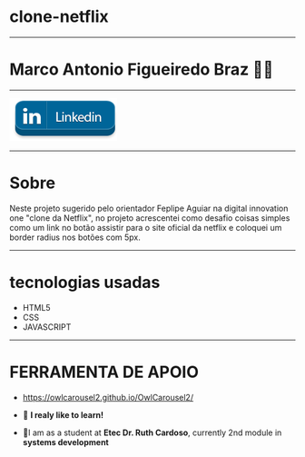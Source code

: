# clone-netflix
___

<!--
### Hi there 👋
**devMarcoAntonio/devMarcoAntonio** is a ✨ _special_ ✨ repository because its `README.md` (this file) appears on your GitHub profile.

Here are some ideas to get you started:

- 🔭 I’m currently working on ...
- 🌱 I’m currently learning ...
- 👯 I’m looking to collaborate on ...
- 🤔 I’m looking for help with ...
- 💬 Ask me about ...
- 📫 How to reach me: ...
- 😄 Pronouns: ...
- ⚡ Fun fact: ...
-->

# Marco Antonio Figueiredo Braz :man_technologist:

___

[<img src="https://github.com/devMarcoAntonio/logos/blob/master/3d-tabbed-icons-Creative_Nerds/linkedin.png">](https://www.linkedin.com/in/marco-antonio-figueiredo-braz-11ba1131/)

___
 # Sobre

Neste projeto sugerido pelo orientador Feplipe Aguiar na digital innovation one "clone da Netflix", no projeto acrescentei  como desafio coisas simples como um link no botão assistir para o site oficial da netflix e coloquei um border radius nos botões com 5px.
____
# tecnologias usadas

- HTML5
- CSS
- JAVASCRIPT

___

# FERRAMENTA DE APOIO

- https://owlcarousel2.github.io/OwlCarousel2/



- 📖 **I realy like to learn!**
- 🏫I am as a student at **Etec Dr. Ruth Cardoso**, currently 2nd module in **systems development** 
